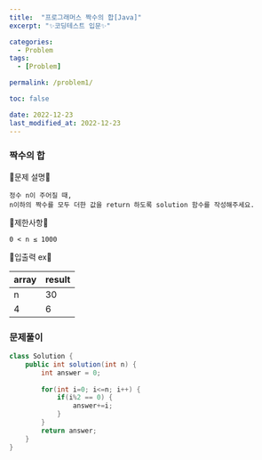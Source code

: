 ```yaml
---
title:  "프로그래머스 짝수의 합[Java]"
excerpt: "✨코딩테스트 입문✨"

categories:
  - Problem
tags:
  - [Problem]

permalink: /problem1/

toc: false

date: 2022-12-23
last_modified_at: 2022-12-23
---
```

### 짝수의 합

💫문제 설명💫

```
정수 n이 주어질 때,
n이하의 짝수를 모두 더한 값을 return 하도록 solution 함수를 작성해주세요.
```
💫제한사항💫

```
0 < n ≤ 1000
```

💫입출력 ex💫

|array|result|
|------|---|
|n|30|
|4|6|


### 문제풀이

```java
class Solution {
    public int solution(int n) {
        int answer = 0;
        
        for(int i=0; i<=n; i++) {
            if(i%2 == 0) {
                answer+=i;
            }
        }
        return answer;
    }
}
```
